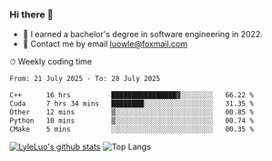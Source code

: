 ### Hi there 👋
<!--I have been a GitHub member for [![Years Badge](https://badges.pufler.dev/years/LyleLuo)](https://badges.pufler.dev)-->
- 🌱 I earned a bachelor's degree in software engineering in 2022.
- 💬 Contact me by email luowle@foxmail.com
<!--
**LyleLuo/LyleLuo** is a ✨ _special_ ✨ repository because its `README.md` (this file) appears on your GitHub profile.

Here are some ideas to get you started:
- 👯 I’m looking to collaborate on ...
- 🤔 I’m looking for help with ...
- 📫 How to reach me: ...
- 😄 Pronouns: ...
- ⚡ Fun fact: ...
-->

<!--💻 Coding Activity Logging

[![Commits Badge](https://badges.pufler.dev/commits/weekly/LyleLuo)](https://badges.pufler.dev)-->

⏱ Weekly coding time

<!--START_SECTION:waka-->

```txt
From: 21 July 2025 - To: 28 July 2025

C++      16 hrs          ████████████████▓░░░░░░░░   66.22 %
Cuda     7 hrs 34 mins   ████████░░░░░░░░░░░░░░░░░   31.35 %
Other    12 mins         ▒░░░░░░░░░░░░░░░░░░░░░░░░   00.85 %
Python   10 mins         ▒░░░░░░░░░░░░░░░░░░░░░░░░   00.74 %
CMake    5 mins          ░░░░░░░░░░░░░░░░░░░░░░░░░   00.35 %
```

<!--END_SECTION:waka-->

[![LyleLuo's github stats](https://github-readme-stats.vercel.app/api?username=LyleLuo&count_private=true&show_icons=true&hide=issues&hide_border=true)](https://github.com/anuraghazra/github-readme-stats)
![Top Langs](https://github-readme-stats.vercel.app/api/top-langs/?username=LyleLuo&layout=compact&hide_border=true) 
<!--[![LyleLuo's wakatime stats](https://github-readme-stats.vercel.app/api/wakatime?username=luowle)](https://github.com/anuraghazra/github-readme-stats)-->
